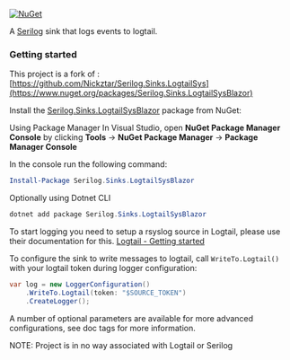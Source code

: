 [![NuGet](https://img.shields.io/nuget/v/Serilog.Sinks.LogtailSysBlazor.svg)](https://www.nuget.org/packages/Serilog.Sinks.LogtailSysBlazor)

A [Serilog](https://serilog.net) sink that logs events to logtail.

### Getting started

This project is a fork of : [https://github.com/Nickztar/Serilog.Sinks.LogtailSys](https://www.nuget.org/packages/Serilog.Sinks.LogtailSysBlazor)

Install the [Serilog.Sinks.LogtailSysBlazor](https://www.nuget.org/packages/Serilog.Sinks.LogtailSysBlazor) package from NuGet:

Using Package Manager
In Visual Studio, open **NuGet Package Manager Console** by clicking **Tools** → **NuGet Package Manager** → **Package Manager Console**

In the console run the following command:
```powershell
Install-Package Serilog.Sinks.LogtailSysBlazor
```

Optionally using Dotnet CLI
```powershell
dotnet add package Serilog.Sinks.LogtailSysBlazor
```

To start logging you need to setup a rsyslog source in Logtail, please use their documentation for this.
[Logtail - Getting started](https://betterstack.com/docs/logs/logging-start/)


To configure the sink to write messages to logtail, call `WriteTo.Logtail()` with your logtail token during logger configuration:

```csharp
var log = new LoggerConfiguration()
    .WriteTo.Logtail(token: "$SOURCE_TOKEN")
    .CreateLogger();
```


A number of optional parameters are available for more advanced configurations, see doc tags for more information.


NOTE: Project is in no way associated with Logtail or Serilog
